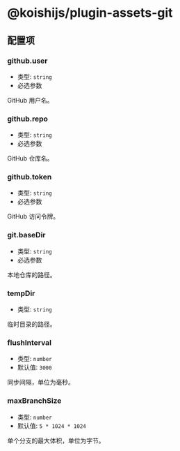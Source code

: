 # @koishijs/plugin-assets-git

## 配置项

### github.user

- 类型: `string`
- 必选参数

GitHub 用户名。

### github.repo

- 类型: `string`
- 必选参数

GitHub 仓库名。

### github.token

- 类型: `string`
- 必选参数

GitHub 访问令牌。

### git.baseDir

- 类型: `string`
- 必选参数

本地仓库的路径。

### tempDir

- 类型: `string`

临时目录的路径。

### flushInterval

- 类型: `number`
- 默认值: `3000`

同步间隔，单位为毫秒。

### maxBranchSize

- 类型: `number`
- 默认值: `5 * 1024 * 1024`

单个分支的最大体积，单位为字节。
